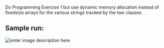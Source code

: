 


Do Programming Exercise 1 but use dynamic memory allocation instead of fixedsize
arrays for the various strings tracked by the two classes.

Sample run:
-----------

![enter image description here](https://www.imageupload.co.uk/images/2017/06/21/ex.13.02.png)